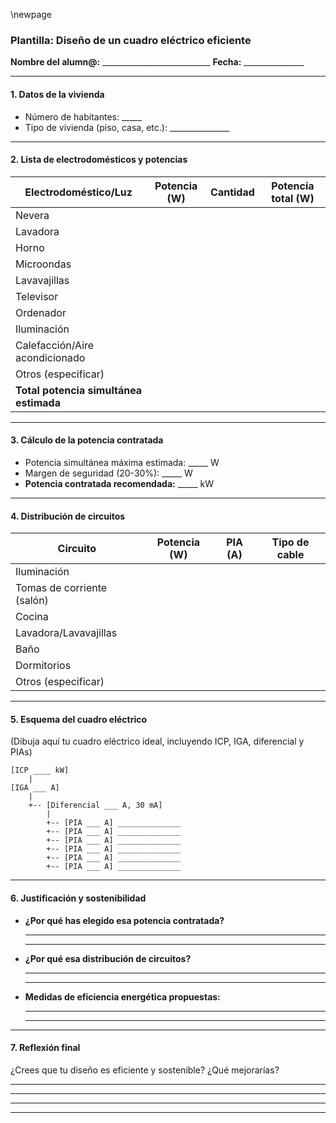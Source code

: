 \newpage
### Plantilla: Diseño de un cuadro eléctrico eficiente

**Nombre del alumn@:** ___________________________
**Fecha:** _______________

---

#### 1. Datos de la vivienda

- Número de habitantes: _____
- Tipo de vivienda (piso, casa, etc.): _______________

---

#### 2. Lista de electrodomésticos y potencias

 |  Electrodoméstico/Luz         | Potencia (W) | Cantidad | Potencia total (W) |
 |------------------------------|-------------|----------|-------------------|
 | Nevera                       |             |          |                   |
 | Lavadora                     |             |          |                   |
 | Horno                        |             |          |                   |
 | Microondas                   |             |          |                   |
 | Lavavajillas                 |             |          |                   |
 | Televisor                    |             |          |                   |
 | Ordenador                    |             |          |                   |
 | Iluminación                  |             |          |                   |
 | Calefacción/Aire acondicionado|             |          |                   |
 | Otros (especificar)          |             |          |                   |
 | **Total potencia simultánea estimada** |             |          |                   |

---

#### 3. Cálculo de la potencia contratada

- Potencia simultánea máxima estimada: _____ W
- Margen de seguridad (20-30%): _____ W
- **Potencia contratada recomendada:** _____ kW

---

#### 4. Distribución de circuitos

 | Circuito                     | Potencia (W) | PIA (A) | Tipo de cable |
 |------------------------------|-------------|---------|---------------|
 | Iluminación                  |             |         |               |
 | Tomas de corriente (salón)   |             |         |               |
 | Cocina                       |             |         |               |
 | Lavadora/Lavavajillas        |             |         |               |
 | Baño                         |             |         |               |
 | Dormitorios                  |             |         |               |
 | Otros (especificar)          |             |         |               |

---

#### 5. Esquema del cuadro eléctrico

(Dibuja aquí tu cuadro eléctrico ideal, incluyendo ICP, IGA, diferencial y PIAs)

```
[ICP ____ kW]
    |
[IGA ___ A]
    |
    +-- [Diferencial ___ A, 30 mA]
        |
        +-- [PIA ___ A] ______________
        +-- [PIA ___ A] ______________
        +-- [PIA ___ A] ______________
        +-- [PIA ___ A] ______________
        +-- [PIA ___ A] ______________
        +-- [PIA ___ A] ______________
```
---

#### 6. Justificación y sostenibilidad

- **¿Por qué has elegido esa potencia contratada?**

  ________________________________________________________
  ________________________________________________________

- **¿Por qué esa distribución de circuitos?**
  
  ________________________________________________________
  ________________________________________________________

- **Medidas de eficiencia energética propuestas:**
  
  ________________________________________________________
  ________________________________________________________

---

#### 7. Reflexión final

¿Crees que tu diseño es eficiente y sostenible? ¿Qué mejorarías?

________________________________________________________
________________________________________________________
________________________________________________________
________________________________________________________
